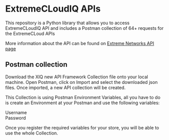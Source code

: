 # ExtremeCLoudIQ APIs

This repository is a Python library that allows you to access ExtremeCLoudIQ API and includes a Postman collection of 64+ requests for the ExtremeCLoud APIs

More information about the API can be found on [Extreme Networks API page](https://api.extremecloudiq.com/swagger-ui/index.html?configUrl=/openapi/swagger-config#/)

## Postman collection 

Download the XIQ new API Framework Collection file onto your local machine. 
Open Postman, click on Import and select the downloaded json files.
Once imported, a new API collection will be created.

This Collection is using Postman Environment Variables, all you have to do is create an Environment at your Postman and use the following variables:

Username<br>
Password

Once you register the required variables for your store, you will be able to use the whole Collection.


